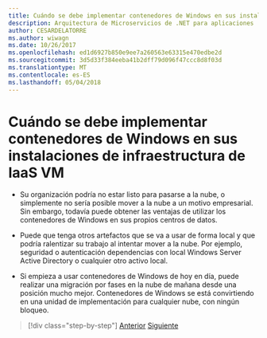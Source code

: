 ```yaml
---
title: Cuándo se debe implementar contenedores de Windows en sus instalaciones de infraestructura de IaaS VM
description: Arquitectura de Microservicios de .NET para aplicaciones .NET en contenedores | Cuándo se debe implementar contenedores de Windows en sus instalaciones de infraestructura de IaaS VM
author: CESARDELATORRE
ms.author: wiwagn
ms.date: 10/26/2017
ms.openlocfilehash: ed1d6927b850e9ee7a260563e63315e470edbe2d
ms.sourcegitcommit: 3d5d33f384eeba41b2dff79d096f47ccc8d8f03d
ms.translationtype: MT
ms.contentlocale: es-ES
ms.lasthandoff: 05/04/2018
---
```

# <a name="when-to-deploy-windows-containers-in-your-on-premises-iaas-vm-infrastructure"></a>Cuándo se debe implementar contenedores de Windows en sus instalaciones de infraestructura de IaaS VM

-   Su organización podría no estar listo para pasarse a la nube, o simplemente no sería posible mover a la nube a un motivo empresarial. Sin embargo, todavía puede obtener las ventajas de utilizar los contenedores de Windows en sus propios centros de datos.

-   Puede que tenga otros artefactos que se va a usar de forma local y que podría ralentizar su trabajo al intentar mover a la nube. Por ejemplo, seguridad o autenticación dependencias con local Windows Server Active Directory o cualquier otro activo local.

-   Si empieza a usar contenedores de Windows de hoy en día, puede realizar una migración por fases en la nube de mañana desde una posición mucho mejor. Contenedores de Windows se está convirtiendo en una unidad de implementación para cualquier nube, con ningún bloqueo.

>[!div class="step-by-step"]
[Anterior](when-not-to-deploy-to-windows-containers.md)
[Siguiente](when-to-deploy-windows-containers-to-azure-vms-iaas-cloud.md)
